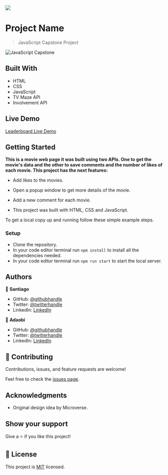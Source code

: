 ![](https://img.shields.io/badge/Microverse-blueviolet)

# Project Name

> JavaScript Capstone Project

![JavaScript Capstone](https://user-images.githubusercontent.com/98363075/169161649-ceea4d8c-7144-42fa-a44a-e136634740a4.png)

## Built With

- HTML
- CSS
- JavaScript
- TV Maze API
- Involvement API

## Live Demo

[Leaderboard Live Demo](https://santiago220991.github.io/JavaScript-Capstone)

## Getting Started

**This is a movie web page it was built using two APIs. One to get the movie's data and the other to save comments and the number of likes of each movie. This project has the next features:**

- Add likes to the movies.

- Open a popup window to get more details of the movie.

- Add a new comment for each movie.

- This project was built with HTML, CSS and JavaScript.


To get a local copy up and running follow these simple example steps.


### Setup

- Clone the repository.
- In your code editor terminal run `npm install` to install all the dependencies needed.
- In your code editor terminal run `npm run start` to start the local server.


## Authors

👤 **Santiago**

- GitHub: [@githubhandle](https://github.com/Santiago220991) 
- Twitter: [@twitterhandle](https://twitter.com/SanCardenas10)
- LinkedIn: [LinkedIn](https://www.linkedin.com/in/santiago-cárdenas-671043160/)

👤 **Adaobi**

- GitHub: [@githubhandle](https://github.com/adanzeakonobi) 
- Twitter: [@twitterhandle](https://twitter.com/Adaebubemmuta)
- LinkedIn: [LinkedIn](https://linkedin.com/in/okoyeaadaobi)


## 🤝 Contributing

Contributions, issues, and feature requests are welcome!

Feel free to check the [issues page](https://github.com/Santiago220991/JavaScript-Capstone/issues).

## Acknowledgments

- Original design idea by Microverse.

## Show your support

Give a ⭐️ if you like this project!

## 📝 License

This project is [MIT](./MIT.md) licensed.
